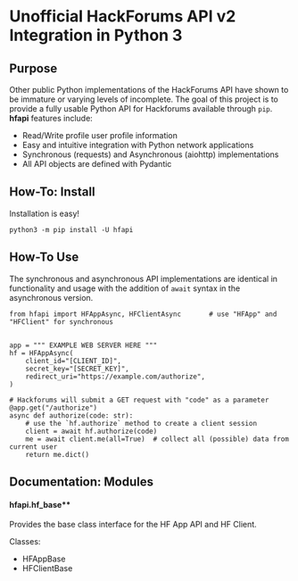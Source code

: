 # Unofficial HackForums API v2 Integration in Python 3


## Purpose
Other public Python implementations of the HackForums API have shown to be immature or varying levels of incomplete. The goal of this project is to provide a fully usable Python API for Hackforums available through `pip`. **hfapi** features include:
- Read/Write profile user profile information
- Easy and intuitive integration with Python network applications
- Synchronous (requests) and Asynchronous (aiohttp) implementations
- All API objects are defined with Pydantic

## How-To: Install

Installation is easy!

    python3 -m pip install -U hfapi
    
## How-To Use

The synchronous and asynchronous API implementations are identical in functionality and usage with the addition of `await` syntax in the asynchronous version.

    from hfapi import HFAppAsync, HFClientAsync       # use "HFApp" and "HFClient" for synchronous
    
    
    app = """ EXAMPLE WEB SERVER HERE """
    hf = HFAppAsync(
        client_id="[CLIENT_ID]",
        secret_key="[SECRET_KEY]",
        redirect_uri="https://example.com/authorize",
    )
   
    # Hackforums will submit a GET request with "code" as a parameter
    @app.get("/authorize")
    async def authorize(code: str):
        # use the `hf.authorize` method to create a client session
        client = await hf.authorize(code)
        me = await client.me(all=True)  # collect all (possible) data from current user
        return me.dict()


## Documentation: Modules




#### hfapi.hf_base**

Provides the base class interface for the HF App API and HF Client.

Classes:
 - HFAppBase
 - HFClientBase
